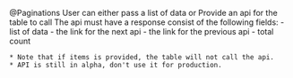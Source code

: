 @Paginations
	User can either pass a list of data
	or
	Provide an api for the table to call 
		The api must have a response consist of the following fields:
			- list of data
			- the link for the next api
			- the link for the previous api
			- total count

	* Note that if items is provided, the table will not call the api.
	* API is still in alpha, don't use it for production.